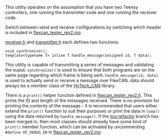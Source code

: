 This utility operates on the assumption that you have two Teensy controllers, one running the transmitter code and one running the receiver code.

Switch between send and receive configurations by switching which header is included in [flexcan_tester_rev2.ino](./flexcan_tester_rev2.ino).

[receiver.h](./receiver.h) and [transmitter.h](./transmitter.h) each defines two functions:

```
void synchronize();
template<typename T> inline T handle_message(unsigned id, T data);
```

This utility is capable of transmitting a series of messages and validating the ouput. `synchronize()` is used to ensure that both programs are on the same page regarding which frame is being sent. `handle_message(id, data)` is used to actually send or receive a message over FlexCAN. data should always be a member class of the [HyTech_CAN](../Libraries/HyTech_CAN) library.

There is a `print()` helper function defined in [flexcan_tester_rev2.h](./flexcan_tester_rev2.h). This prints the ID and length of the messages received. There is no provision for printing the contents of the message - it is recommended that users either extend the `print()` function to suit their purposes or print the data in `loop()` using the data returned by `handle_message()`. If the [tcu-refactor](https://github.com/hytech-racing/code-2020/tree/tcu-refactor) branch has been merged in, then most classes should already have some kind of `print()` member function, which can be activated by uncommenting `#define HT_DEBUG_EN` in [flexcan_tester_rev2.ino](./flexcan_tester_rev2.ino).
